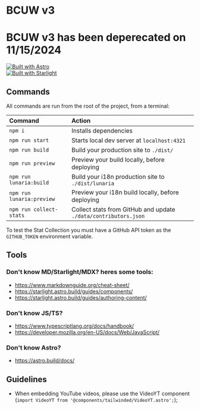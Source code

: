 # BCUW v3
# BCUW v3 has been deperecated on 11/15/2024
[![Built with Astro](https://astro.badg.es/v2/built-with-astro/tiny.svg)](https://astro.build)  
[![Built with Starlight](https://astro.badg.es/v2/built-with-starlight/tiny.svg)](https://starlight.astro.build)


## Commands

All commands are run from the root of the project, from a terminal:

| Command        | Action                                       |
| :------------- | :------------------------------------------- |
| `npm i`       | Installs dependencies                        |
| `npm run start`   | Starts local dev server at `localhost:4321`  |
| `npm run build`   | Build your production site to `./dist/`      |
| `npm run preview` | Preview your build locally, before deploying |
| `npm run lunaria:build` | Build your i18n production site to `./dist/lunaria` |
| `npm run lunaria:preview` | Preview your i18n build locally, before deploying |
| `npm run collect-stats` | Collect stats from GitHub and update `./data/contributors.json` |

To test the Stat Collection you must have a GitHub API token as the `GITHUB_TOKEN` environment variable.

## Tools
### Don't know MD/Starlight/MDX? heres some tools:
- https://www.markdownguide.org/cheat-sheet/
- https://starlight.astro.build/guides/components/
- https://starlight.astro.build/guides/authoring-content/

### Don't know JS/TS?
- https://www.typescriptlang.org/docs/handbook/
- https://developer.mozilla.org/en-US/docs/Web/JavaScript/

### Don't know Astro?
- https://astro.build/docs/

## Guidelines
- When embedding YouTube videos, please use the VideoYT component (`import VideoYT from '@components/tailwinded/VideoYT.astro';`);
